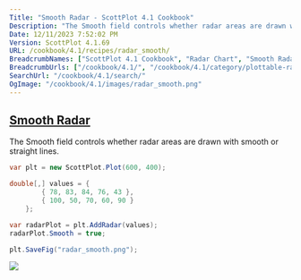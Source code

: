 ```yaml
---
Title: "Smooth Radar - ScottPlot 4.1 Cookbook"
Description: "The Smooth field controls whether radar areas are drawn with smooth or straight lines."
Date: 12/11/2023 7:52:02 PM
Version: ScottPlot 4.1.69
URL: /cookbook/4.1/recipes/radar_smooth/
BreadcrumbNames: ["ScottPlot 4.1 Cookbook", "Radar Chart", "Smooth Radar"]
BreadcrumbUrls: ["/cookbook/4.1/", "/cookbook/4.1/category/plottable-radar", "/cookbook/4.1/recipes/radar_smooth/"]
SearchUrl: "/cookbook/4.1/search/"
OgImage: "/cookbook/4.1/images/radar_smooth.png"
---
```


<h2><a href='/cookbook/4.1/recipes/radar_smooth/'>Smooth Radar</a></h2>

The Smooth field controls whether radar areas are drawn with smooth or straight lines.

```cs
var plt = new ScottPlot.Plot(600, 400);

double[,] values = {
        { 78, 83, 84, 76, 43 },
        { 100, 50, 70, 60, 90 }
    };

var radarPlot = plt.AddRadar(values);
radarPlot.Smooth = true;

plt.SaveFig("radar_smooth.png");
```

<img src='../../images/radar_smooth.png' class='d-block mx-auto my-5' />


